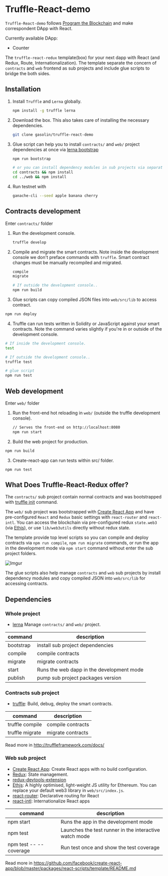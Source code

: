 # Truffle-React-demo

`Truffle-React-demo` follows [Program the Blockchain](https://programtheblockchain.com/) and make correspondent DApp with React.

Currently available DApp:
* Counter

The `truffle-react-redux` template(box) for your next dapp with React (and Redux, Route, Internationalization). The template separate the concern of `contracts` and `web` frontend as sub projects and include glue scripts to bridge the both sides.

## Installation

1. Install `Truffle` and `Lerna` globally.
    ```sh
    npm install -g truffle lerna
    ```

2. Download the box. This also takes care of installing the necessary dependencies.
    ```sh
    git clone gasolin/truffle-react-demo
    ```

3. Glue script can help you to install `contracts/` and `web/` project dependencies at once via [lerna bootstrap](https://github.com/lerna/lerna#bootstrap)

    ```sh
    npm run bootstrap

    # or you can install dependency modules in sub projects via separate commands
    cd contracts && npm install
    cd ../web && npm install
    ```

4. Run testnet with

    ```sh
    ganache-cli --seed apple banana cherry
    ```

## Contracts development

Enter `contracts/` folder

1. Run the development console.
    ```sh
    truffle develop
    ```

2. Compile and migrate the smart contracts. Note inside the development console we don't preface commands with `truffle`. Smart contract changes must be manually recompiled and migrated.
    ```sh
    compile
    migrate

    # If outside the development console..
    npm run build
    ```

3. Glue scripts can copy compiled JSON files into `web/src/lib` to access contract.

```sh
npm run deploy
```

4. Truffle can run tests written in Solidity or JavaScript against your smart contracts. Note the command varies slightly if you're in or outside of the development console.
  ```sh
  # If inside the development console.
  test

  # If outside the development console..
  truffle test

  # glue script
  npm run test
  ```

## Web development

Enter `web/` folder

1. Run the front-end hot reloading in `web/` (outside the truffle development console).
    ```sh
    // Serves the front-end on http://localhost:8080
    npm run start
    ```

2. Build the web project for production.

```sh
npm run build
```

3. Create-react-app can run tests within src/ folder.

```
npm run test
```

## What Does Truffle-React-Redux offer?

The `contracts/` sub project contain normal contracts and was bootstrapped with [truffle init](http://truffleframework.com/docs/getting_started/project) command.

The `web/` sub project  was bootstrapped with [Create React App](https://github.com/facebookincubator/create-react-app) and have pre-configured `React` and `Redux` basic settings with `react-router` and `react-intl`. You can access the blockchain via pre-configured redux `state.web3` (via [Ethjs](https://github.com/ethjs/ethjs)), or use `lib/web3utils` directly without redux state.

The template provide top level scripts so you can compile and deploy contracts via `npm run compile`, `npm run migrate` commands, or run the app in the development mode via `npm start` command without enter the sub project folders.

![Imgur](https://i.imgur.com/3KxaZ1zl.png)

The glue scripts also help manage `contracts` and  `web` sub projects by install dependency modules and copy compiled JSON into `web/src/lib` for accessing contracts.

## Dependencies

### Whole project

* [lerna](https://github.com/lerna/lerna#bootstrap) Manage `contracts/` and `web/` project.

| command | description |
|-------------|---------------|
| bootstrap | install sub project dependencies |
| compile  | compile contracts |
| migrate   | migrate contracts |
| start        | Runs the web dapp in the development mode |
| publish   | pump sub project packages version |

### Contracts sub project

* [truffle](http://truffleframework.com/): Build, debug, deploy the smart contracts.

| command | description |
|-------------|---------------|
| truffle compile  | compile contracts |
| truffle migrate   | migrate contracts |

Read more in http://truffleframework.com/docs/

### Web sub project

* [Create React App](https://github.com/facebookincubator/create-react-app): Create React apps with no build configuration.
* [Redux](https://redux.js.org/basics/usage-with-react): State management.
* [redux-devtools-extension](https://github.com/zalmoxisus/redux-devtools-extension)
* [Ethjs](https://github.com/ethjs/ethjs): A highly optimised, light-weight JS utility for Ethereum. You can replace your default web3 library in `web/src/index.js`.
* [react-router](https://reacttraining.com/react-router/web/guides/philosophy): Declarative routing for React
* [react-intl](https://github.com/yahoo/react-intl/wiki): Internationalize React apps

| command | description |
|-------------|---------------|
| npm start | Runs the app in the development mode |
| npm test  | Launches the test runner in the interactive watch mode |
| npm test -- --coverage | Run test once and show the test coverage |

Read more in https://github.com/facebook/create-react-app/blob/master/packages/react-scripts/template/README.md
